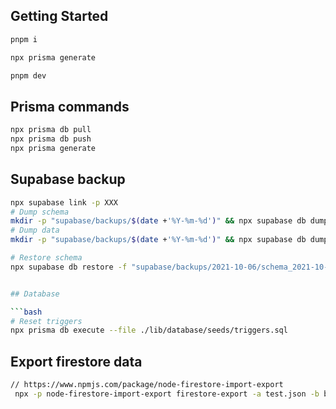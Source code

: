 ## Getting Started

```bash
pnpm i

npx prisma generate

pnpm dev
```

## Prisma commands

```bash
npx prisma db pull
npx prisma db push
npx prisma generate
```

## Supabase backup

````bash
npx supabase link -p XXX
# Dump schema
mkdir -p "supabase/backups/$(date +'%Y-%m-%d')" && npx supabase db dump -f "supabase/backups/$(date +'%Y-%m-%d')/schema_$(date +'%Y-%m-%d_%H-%M-%S').sql"
# Dump data
mkdir -p "supabase/backups/$(date +'%Y-%m-%d')" && npx supabase db dump -f "supabase/backups/$(date +'%Y-%m-%d')/data_$(date +'%Y-%m-%d_%H-%M-%S').sql" --data-only

# Restore schema
npx supabase db restore -f "supabase/backups/2021-10-06/schema_2021-10-06_14-00-00.sql"


## Database

```bash
# Reset triggers
npx prisma db execute --file ./lib/database/seeds/triggers.sql
````

## Export firestore data

```bash
// https://www.npmjs.com/package/node-firestore-import-export
 npx -p node-firestore-import-export firestore-export -a test.json -b backup.json -n species
```

